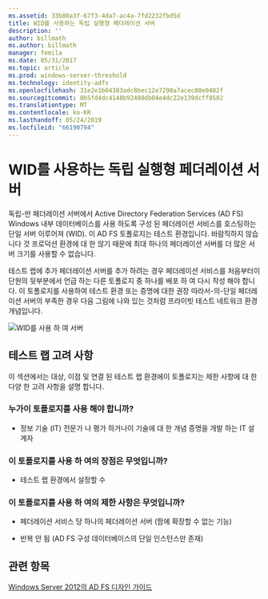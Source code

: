 ```yaml
---
ms.assetid: 33b80a3f-67f3-4da7-ac4a-7fd2232fbd5d
title: WID를 사용하는 독립 실행형 페더레이션 서버
description: ''
author: billmath
ms.author: billmath
manager: femila
ms.date: 05/31/2017
ms.topic: article
ms.prod: windows-server-threshold
ms.technology: identity-adfs
ms.openlocfilehash: 31e2e1b04383adc8bec12e7290a7acec80e0402f
ms.sourcegitcommit: 0b5fd4dc4148b92480db04e4dc22e139dcff8582
ms.translationtype: MT
ms.contentlocale: ko-KR
ms.lasthandoff: 05/24/2019
ms.locfileid: "66190794"
---
```

# <a name="stand-alone-federation-server-using-wid"></a>WID를 사용하는 독립 실행형 페더레이션 서버

독립\-만 페더레이션 서버에서 Active Directory Federation Services \(AD FS\) Windows 내부 데이터베이스를 사용 하도록 구성 된 페더레이션 서비스를 호스팅하는 단일 서버 이루어져 \(WID\). 이 AD FS 토폴로지는 테스트 환경입니다. 바람직하지 않습니다 것 프로덕션 환경에 대 한 않기 때문에 최대 하나의 페더레이션 서버를 더 많은 서버 크기를 사용할 수 없습니다.  
  
테스트 랩에 추가 페더레이션 서버를 추가 하려는 경우 페더레이션 서비스를 처음부터이 단원의 뒷부분에서 언급 하는 다른 토폴로지 중 하나를 배포 하 여 다시 작성 해야 합니다. 이 토폴로지를 사용하여 테스트 환경 또는 증명에 대한 권장 따라서\-의\-단일 페더레이션 서버의 부족한 경우 다음 그림에 나와 있는 것처럼 프라이빗 테스트 네트워크 환경 개념입니다.  
  
![WID를 사용 하 여 서버](media/FedServerWID.gif)  
  
## <a name="test-lab-considerations"></a>테스트 랩 고려 사항  
이 섹션에서는 대상, 이점 및 연결 된 테스트 랩 환경에이 토폴로지는 제한 사항에 대 한 다양 한 고려 사항을 설명 합니다.  
  
### <a name="who-should-use-this-topology"></a>누가이 토폴로지를 사용 해야 합니까?  
  
-   정보 기술 \(IT\) 전문가 나 평가 하거나이 기술에 대 한 개념 증명을 개발 하는 IT 설계자  
  
### <a name="what-are-the-benefits-of-using-this-topology"></a>이 토폴로지를 사용 하 여의 장점은 무엇입니까?  
  
-   테스트 랩 환경에서 설정할 수  
  
### <a name="what-are-the-limitations-of-using-this-topology"></a>이 토폴로지를 사용 하 여의 제한 사항은 무엇입니까?  
  
-   페더레이션 서비스 당 하나의 페더레이션 서버 \(팜에 확장할 수 없는 기능\)  
  
-   반복 안 됨 \(AD FS 구성 데이터베이스의 단일 인스턴스만 존재\)  
  

## <a name="see-also"></a>관련 항목
[Windows Server 2012의 AD FS 디자인 가이드](AD-FS-Design-Guide-in-Windows-Server-2012.md)

